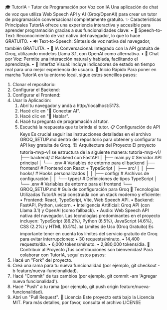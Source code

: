 🎓 TutorIA - Tutor de Programación por Voz con IA
Una aplicación de chat de voz que utiliza Web Speech API y AI (Groq/OpenAI) para crear un tutor de programación conversacional completamente gratuito.
✨ Características Principales
TutorIA ofrece una experiencia interactiva y accesible para aprender programación gracias a sus funcionalidades clave:
• 🎤 Speech-to-Text: Reconocimiento de voz nativo del navegador, lo que lo hace GRATUITO.
• 🔊 Text-to-Speech: Síntesis de voz nativa del navegador, también GRATUITA.
• 🤖 IA Conversacional: Integrado con la API gratuita de Groq, utilizando modelos Llama 3.1, con OpenAI como alternativa.
• 💬 Chat por Voz: Permite una interacción natural y hablada, facilitando el aprendizaje.
• 🎨 Interfaz Visual: Incluye indicadores de estado en tiempo real para una mejor experiencia de usuario.
🚀 Inicio Rápido
Para poner en marcha TutorIA en tu entorno local, sigue estos sencillos pasos:
1. Clonar el repositorio:
3. Configurar el Backend:
5. Configurar el Frontend:
7. Usar la Aplicación:
    1. Abrí tu navegador y andá a http://localhost:5173.
    2. Hacé clic en "🔌 Conectar AI".
    3. Hacé clic en "🎤 Hablar".
    4. Hacé tu pregunta de programación al tutor.
    5. Escuchá la respuesta que te brinda el tutor.
📋 Configuración de API Keys
Es crucial seguir las instrucciones detalladas en el archivo GROQ_SETUP.md dentro del repositorio para obtener y configurar tu API key gratuita de Groq.
🏗️ Arquitectura del Proyecto
El proyecto tutoria-mvp-v1 se estructura de la siguiente manera:
tutoria-mvp-v1/
├── backend/                  # Backend con FastAPI
│   ├── main.py               # Servidor API principal
│   └── .env                  # Variables de entorno para el backend
├── frontend/                 # Frontend con React + TypeScript
│   ├── src/
│   │   ├── hooks/            # Hooks personalizados
│   │   ├── config/           # Archivos de configuración
│   │   └── types/            # Definiciones de tipos TypeScript
│   └── .env                  # Variables de entorno para el frontend
└── GROQ_SETUP.md             # Guía de configuración para Groq
🔧 Tecnologías Utilizadas
TutorIA está construida con un stack moderno y eficiente:
• Frontend: React, TypeScript, Vite, Web Speech API.
• Backend: FastAPI, Python, uvicorn.
• Inteligencia Artificial: Groq API (con Llama 3.1) y OpenAI (como fallback).
• Audio: Web Speech API nativa del navegador.
Las tecnologías predominantes en el proyecto incluyen: TypeScript (86.2%), Python (6.5%), JavaScript (4.6%), CSS (2.2%) y HTML (0.5%).
📊 Límites de Uso (Groq Gratuito)
Es importante tener en cuenta los límites del servicio gratuito de Groq para evitar interrupciones:
• 30 requests/minuto.
• 14,400 requests/día.
• 6,000 tokens/minuto.
• 2,880,000 tokens/día.
🤝 Contribuir al Proyecto
¡Tus contribuciones son bienvenidas! Para colaborar con TutorIA, seguí estos pasos:
1. Hacé un "Fork" del proyecto.
2. Creá una rama para tu nueva funcionalidad (por ejemplo, git checkout -b feature/nueva-funcionalidad).
3. Hacé "Commit" de tus cambios (por ejemplo, git commit -am 'Agregar nueva funcionalidad').
4. Hacé "Push" a tu rama (por ejemplo, git push origin feature/nueva-funcionalidad).
5. Abrí un "Pull Request".
📄 Licencia
Este proyecto está bajo la Licencia MIT. Para más detalles, por favor, consulta el archivo LICENSE